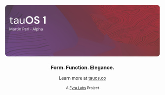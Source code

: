 <img src="https://raw.githubusercontent.com/tau-OS/.github/main/profile/banner.png" >

<h3 align="center">
    Form. Function. Elegance.
</h3>

<p align="center">
    Learn more at <a href="https://tauos.co">tauos.co</a>
</p>

<p align="center">
    <small>A <a href="https://fyralabs.com">Fyra Labs</a> Project</small>
</p>
